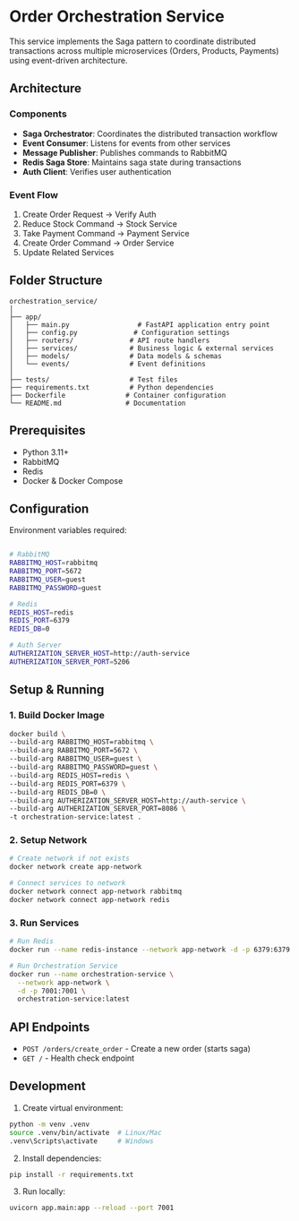 # Order Orchestration Service

This service implements the Saga pattern to coordinate distributed transactions across multiple microservices (Orders, Products, Payments) using event-driven architecture.

## Architecture

### Components
- **Saga Orchestrator**: Coordinates the distributed transaction workflow
- **Event Consumer**: Listens for events from other services
- **Message Publisher**: Publishes commands to RabbitMQ
- **Redis Saga Store**: Maintains saga state during transactions
- **Auth Client**: Verifies user authentication

### Event Flow
1. Create Order Request → Verify Auth
2. Reduce Stock Command → Stock Service
3. Take Payment Command → Payment Service
4. Create Order Command → Order Service
5. Update Related Services

## Folder Structure
```
orchestration_service/
│
├── app/
│   ├── main.py                 # FastAPI application entry point
│   ├── config.py              # Configuration settings
│   ├── routers/              # API route handlers
│   ├── services/             # Business logic & external services
│   ├── models/               # Data models & schemas
│   └── events/               # Event definitions
│
├── tests/                    # Test files
├── requirements.txt          # Python dependencies
├── Dockerfile               # Container configuration
└── README.md                # Documentation
```

## Prerequisites
- Python 3.11+
- RabbitMQ
- Redis
- Docker & Docker Compose

## Configuration

Environment variables required:
```bash

# RabbitMQ
RABBITMQ_HOST=rabbitmq
RABBITMQ_PORT=5672
RABBITMQ_USER=guest
RABBITMQ_PASSWORD=guest

# Redis
REDIS_HOST=redis
REDIS_PORT=6379
REDIS_DB=0

# Auth Server
AUTHERIZATION_SERVER_HOST=http://auth-service
AUTHERIZATION_SERVER_PORT=5206
```

## Setup & Running

### 1. Build Docker Image
```bash
docker build \
--build-arg RABBITMQ_HOST=rabbitmq \
--build-arg RABBITMQ_PORT=5672 \
--build-arg RABBITMQ_USER=guest \
--build-arg RABBITMQ_PASSWORD=guest \
--build-arg REDIS_HOST=redis \
--build-arg REDIS_PORT=6379 \
--build-arg REDIS_DB=0 \
--build-arg AUTHERIZATION_SERVER_HOST=http://auth-service \
--build-arg AUTHERIZATION_SERVER_PORT=8086 \
-t orchestration-service:latest .
```

### 2. Setup Network
```bash
# Create network if not exists
docker network create app-network

# Connect services to network
docker network connect app-network rabbitmq
docker network connect app-network redis
```

### 3. Run Services
```bash
# Run Redis
docker run --name redis-instance --network app-network -d -p 6379:6379 redis

# Run Orchestration Service
docker run --name orchestration-service \
  --network app-network \
  -d -p 7001:7001 \
  orchestration-service:latest
```

## API Endpoints

- `POST /orders/create_order` - Create a new order (starts saga)
- `GET /` - Health check endpoint

## Development

1. Create virtual environment:
```bash
python -m venv .venv
source .venv/bin/activate  # Linux/Mac
.venv\Scripts\activate     # Windows
```

2. Install dependencies:
```bash
pip install -r requirements.txt
```

3. Run locally:
```bash
uvicorn app.main:app --reload --port 7001
```